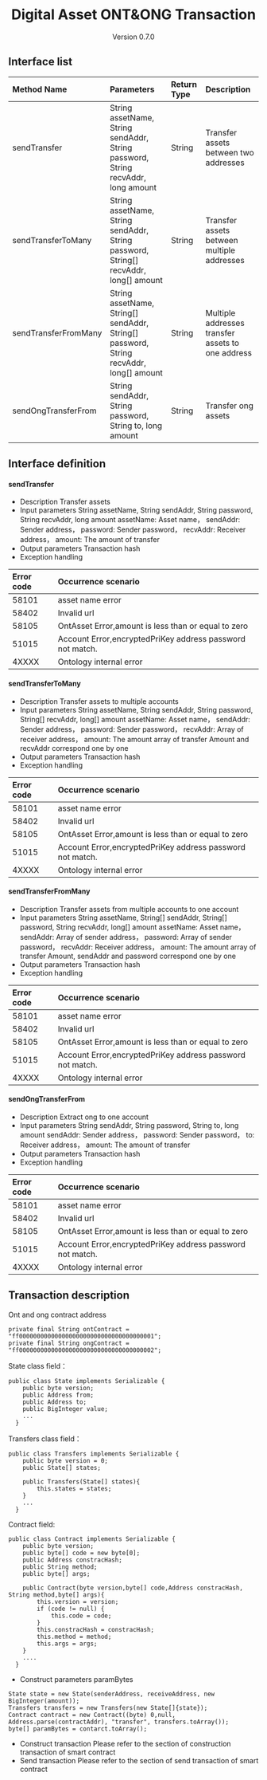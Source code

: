 <h1 align="center">Digital Asset ONT&ONG Transaction</h1>
<p align="center" class="version">Version 0.7.0 </p>

## Interface list

| Method Name | Parameters | Return Type | Description |
|:--|:---|:---|:--|
| sendTransfer       |String assetName, String sendAddr, String password, String recvAddr, long amount      | String|Transfer assets between two addresses|
|sendTransferToMany  |String assetName, String sendAddr, String password, String[] recvAddr, long[] amount  |String |Transfer assets between multiple addresses|
|sendTransferFromMany|String assetName, String[] sendAddr, String[] password, String recvAddr, long[] amount|String |Multiple addresses transfer assets to one address|
|sendOngTransferFrom |String sendAddr, String password, String to, long amount |String |Transfer ong assets|

## Interface definition

#### sendTransfer

* Description
Transfer assets
* Input parameters
String assetName, String sendAddr, String password, String recvAddr, long amount
assetName: Asset name，
sendAddr: Sender address，
password: Sender password，
recvAddr: Receiver address，
amount: The amount of transfer
* Output parameters
Transaction hash
* Exception handling

| Error code | Occurrence scenario |                              
|:--------| :------                                               
|58101    | asset name error |
|58402    | Invalid url|  
|58105    |OntAsset Error,amount is less than or equal to zero|   
|51015    |Account Error,encryptedPriKey address password not match.|
|4XXXX    | Ontology internal error|  
                                

#### sendTransferToMany
* Description
Transfer assets to multiple accounts
* Input parameters
String assetName, String sendAddr, String password, String[] recvAddr, long[] amount
assetName: Asset name，
sendAddr: Sender address，
password: Sender password，
recvAddr: Array of receiver address，
amount: The amount array of transfer
Amount and recvAddr correspond one by one
* Output parameters
Transaction hash
* Exception handling

| Error code | Occurrence scenario |                              
|:--------| :------                                               
|58101    | asset name error |
|58402    | Invalid url|  
|58105    |OntAsset Error,amount is less than or equal to zero|   
|51015    |Account Error,encryptedPriKey address password not match.|
|4XXXX    | Ontology internal error|  

#### sendTransferFromMany
* Description
Transfer assets from multiple accounts to one account
* Input parameters
String assetName, String[] sendAddr, String[] password, String recvAddr, long[] amount
assetName: Asset name，
sendAddr: Array of sender address，
password: Array of sender password，
recvAddr: Receiver address，
amount: The amount array of transfer
Amount, sendAddr and password correspond one by one
* Output parameters
Transaction hash
* Exception handling

| Error code | Occurrence scenario |                              
|:--------| :------                                               
|58101    | asset name error |
|58402    | Invalid url|  
|58105    |OntAsset Error,amount is less than or equal to zero|   
|51015    |Account Error,encryptedPriKey address password not match.|
|4XXXX    | Ontology internal error|  

#### sendOngTransferFrom
* Description
Extract ong to one account
* Input parameters
String sendAddr, String password, String to, long amount
sendAddr: Sender address，
password: Sender password，
to: Receiver address，
amount: The amount of transfer
* Output parameters
Transaction hash
* Exception handling

| Error code | Occurrence scenario |                              
|:--------| :------                                               
|58101    | asset name error |
|58402    | Invalid url|  
|58105    |OntAsset Error,amount is less than or equal to zero|   
|51015    |Account Error,encryptedPriKey address password not match.|
|4XXXX    | Ontology internal error|  

## Transaction description

Ont and ong contract address
```
private final String ontContract = "ff00000000000000000000000000000000000001";
private final String ongContract = "ff00000000000000000000000000000000000002";
```

State class field：
```
public class State implements Serializable {
    public byte version;
    public Address from;
    public Address to;
    public BigInteger value;
    ...
  }
```

Transfers class field：
```
public class Transfers implements Serializable {
    public byte version = 0;
    public State[] states;

    public Transfers(State[] states){
        this.states = states;
    }
    ...
  }
```
Contract field:

```
public class Contract implements Serializable {
    public byte version;
    public byte[] code = new byte[0];
    public Address constracHash;
    public String method;
    public byte[] args;

    public Contract(byte version,byte[] code,Address constracHash, String method,byte[] args){
        this.version = version;
        if (code != null) {
            this.code = code;
        }
        this.constracHash = constracHash;
        this.method = method;
        this.args = args;
    }
    ....
  }
```
* Construct parameters paramBytes

```
State state = new State(senderAddress, receiveAddress, new BigInteger(amount));
Transfers transfers = new Transfers(new State[]{state});
Contract contract = new Contract((byte) 0,null, Address.parse(contractAddr), "transfer", transfers.toArray());
byte[] paramBytes = contarct.toArray();
```
* Construct transaction
Please refer to the section of construction transaction of smart contract
* Send transaction
Please refer to the section of send transaction of smart contract

